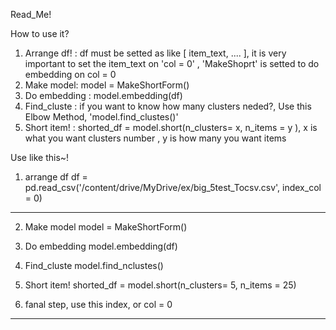 Read_Me! 

How to use it? 

1. Arrange df! : df must be setted as like [ item_text, .... ], it is very important to set the item_text on 'col = 0' , 'MakeShoprt' is setted to do embedding on col = 0
3. Make model: model = MakeShortForm()
4. Do embedding :  model.embedding(df)
5. Find_cluste : if you want to know how many clusters neded?, Use this Elbow Method, 'model.find_clustes()'
6. Short item! : shorted_df = model.short(n_clusters= x,  n_items = y ),  x is what you want clusters number , y is how many you want items

Use like this~! 

1. arrange df
df = pd.read_csv('/content/drive/MyDrive/ex/big_5test_Tocsv.csv', index_col = 0)
---
2. Make model
model = MakeShortForm()

3. Do embedding
model.embedding(df)

4. Find_cluste
model.find_nclustes()

5. Short item!
shorted_df = model.short(n_clusters= 5,  n_items = 25)

6. fanal step, use this index, or col = 0

---


